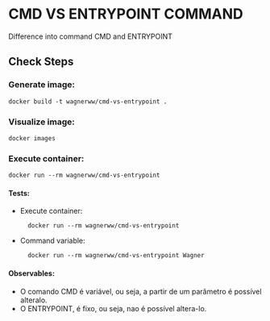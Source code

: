# CMD VS ENTRYPOINT COMMAND
Difference into command CMD and ENTRYPOINT

## Check Steps

### Generate image:
    docker build -t wagnerww/cmd-vs-entrypoint .

### Visualize image:
    docker images

### Execute container:
    docker run --rm wagnerww/cmd-vs-entrypoint

#### Tests:
- Execute container:
        
        docker run --rm wagnerww/cmd-vs-entrypoint

- Command variable:
        
        docker run --rm wagnerww/cmd-vs-entrypoint Wagner

#### Observables:
- O comando CMD é variável, ou seja, a partir de um parâmetro é possível alteralo. 
- O ENTRYPOINT, é fixo, ou seja, nao é possível altera-lo.
